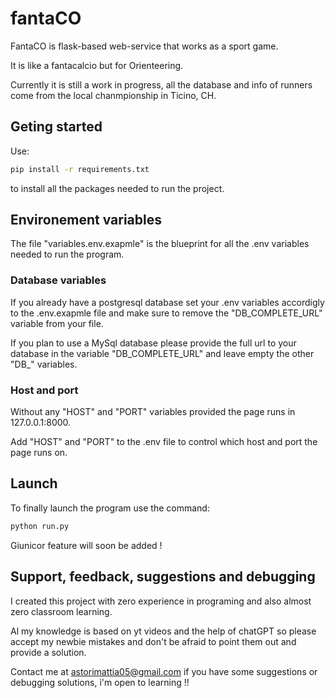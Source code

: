 # fantaCO

FantaCO is flask-based web-service that works as a sport game.

It is like a fantacalcio but for Orienteering.

Currently it is still a work in progress, all the database and info of runners come from the local chanmpionship in Ticino, CH.

## Geting started

Use:
```bash
pip install -r requirements.txt
```
to install all the packages needed to run the project.

## Environement variables
The file "variables.env.exapmle" is the blueprint for all the .env variables needed to run the program.

### Database variables

If you already have a postgresql database set your .env variables accordigly to the .env.exapmle file and make sure to remove the "DB_COMPLETE_URL" variable from your file.

If you plan to use a MySql database please provide the full url to your database in the variable "DB_COMPLETE_URL" and leave empty the other "DB_" variables.

### Host and port
Without any "HOST" and "PORT" variables provided the page runs in 127.0.0.1:8000.

Add "HOST" and "PORT" to the .env file to control which host and port the page runs on.

## Launch
To finally launch the program use the command:
```bash
python run.py
```
Giunicor feature will soon be added !

## Support, feedback, suggestions and debugging
I created this project with zero experience in programing and also almost zero classroom learning.

Al my knowledge is based on yt videos and the help of chatGPT so please accept my newbie mistakes and don't be afraid to point them out and provide a solution.

Contact me at astorimattia05@gmail.com if you have some suggestions or debugging solutions, i'm open to learning !!